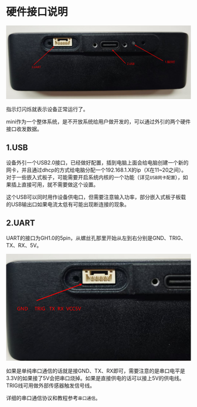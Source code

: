 # 硬件接口说明

![](image/image_7UILu-xa5d.png)

指示灯闪烁就表示设备正常运行了。

mini作为一个整体系统，是不开放系统给用户做开发的，可以通过外引的两个硬件接口收发数据。

## 1.USB

设备外引一个USB2.0接口，已经做好配置，插到电脑上面会给电脑创建一个新的网卡，并且通过dhcp的方式给电脑分配一个192.168.1.X的ip（X在11\~20之间）。对于一些嵌入式板子，可能需要开启系统内核的一个功能（详见`USB网卡配置`），如果插上直接可用，就不需要做这个设置。

这个USB可以同时用作设备供电口，但需要注意输入功率，部分嵌入式板子板载的USB输出口如果电流太低有可能出现断连接的现象。

## 2.UART

UART的接口为GH1.0的5pin，从螺丝孔那里开始从左到右分别是GND、TRIG、TX、RX、5V。

![](image/image_zkAjltyRSq.png)

如果是单纯串口通信的话就是接GND、TX、RX即可，需要注意的是串口电平是3.3V的如果接了5V会把串口烧掉。如果是直接供电的话可以接上5V的供电线。TRIG线可用做外部传感器触发信号线。

详细的串口通信协议和教程参考`串口通信`。
